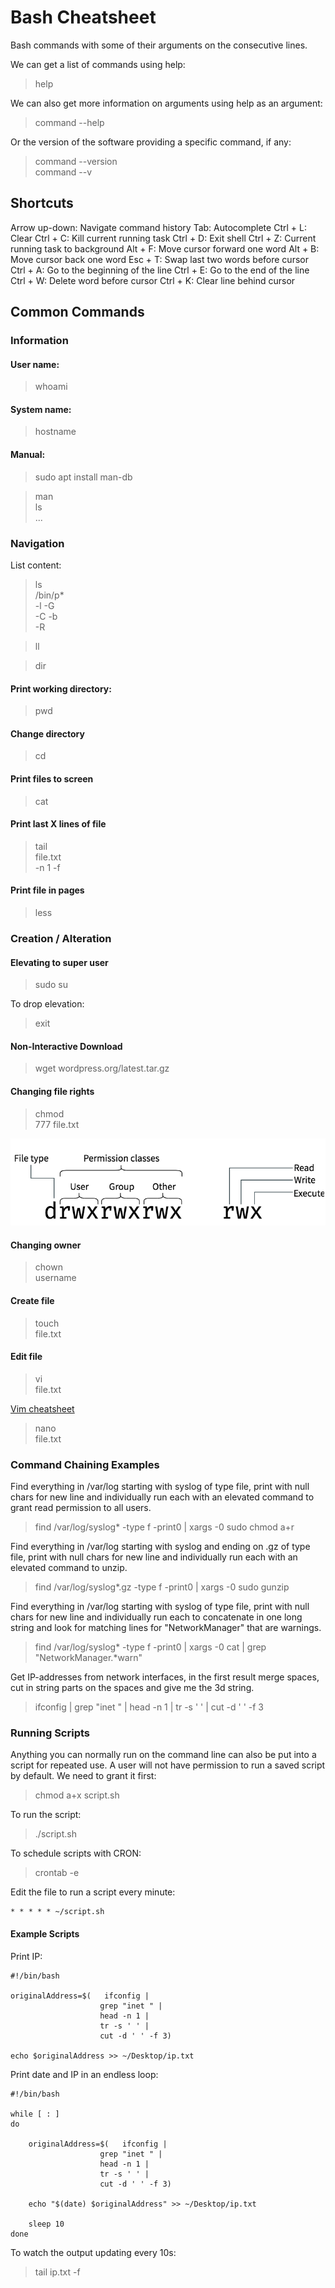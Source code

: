 # Bash Cheatsheet

Bash commands with some of their arguments on the consecutive lines.

We can get a list of commands using help:

> help

We can also get more information on arguments using help as an argument:

> command --help

Or the version of the software providing a specific command, if any:

> command --version  
> command --v

## Shortcuts

Arrow up-down: Navigate command history
Tab: Autocomplete
Ctrl + L: Clear
Ctrl + C: Kill current running task
Ctrl + D: Exit shell
Ctrl + Z: Current running task to background
Alt + F: Move cursor forward one word
Alt + B: Move cursor back one word
Esc + T: Swap last two words before cursor
Ctrl + A: Go to the beginning of the line
Ctrl + E: Go to the end of the line
Ctrl + W: Delete word before cursor
Ctrl + K: Clear line behind cursor


## Common Commands

### Information

#### User name:
>whoami

#### System name:
>hostname

#### Manual:
>sudo apt install man-db

>man  
> ls  
> ...


### Navigation

List content:
>ls  
> /bin/p*  
> -l -G  
> -C -b  
> -R

>ll

>dir

#### Print working directory:
>pwd

#### Change directory
>cd

#### Print files to screen
>cat

#### Print last X lines of file
>tail  
> file.txt  
> -n 1
> -f

#### Print file in pages
>less


### Creation / Alteration

#### Elevating to super user
>sudo su

To drop elevation:
>exit

#### Non-Interactive Download
>wget
> wordpress.org/latest.tar.gz

#### Changing file rights
>chmod  
> 777 file.txt

![Chmod](img/chmod.png)

#### Changing owner
>chown  
> username

#### Create file
>touch  
> file.txt

#### Edit file
>vi  
> file.txt

[Vim cheatsheet](https://vim.rtorr.com)

>nano  
> file.txt


### Command Chaining Examples
Find everything in /var/log starting with syslog of type file, print with null chars for new line and individually run each with an elevated command to grant read permission to all users.
>find /var/log/syslog* -type f -print0 | xargs -0 sudo chmod a+r

Find everything in /var/log starting with syslog and ending on .gz of type file, print with null chars for new line and individually run each with an elevated command to unzip.
>find /var/log/syslog*.gz -type f -print0 | xargs -0 sudo gunzip

Find everything in /var/log starting with syslog of type file, print with null chars for new line and individually run each to concatenate in one long string and look for matching lines for "NetworkManager" that are warnings.
>find /var/log/syslog* -type f -print0 | xargs -0 cat | grep "NetworkManager.*warn"

Get IP-addresses from network interfaces, in the first result merge spaces, cut in string parts on the spaces and give me the 3d string.
>ifconfig | grep "inet " | head -n 1 | tr -s ' ' | cut -d ' ' -f 3


### Running Scripts

Anything you can normally run on the command line can also be put into a script for repeated use.
A user will not have permission to run a saved script by default. We need to grant it first:

>chmod a+x script.sh

To run the script:
>./script.sh

To schedule scripts with CRON:
>crontab -e

Edit the file to run a script every minute:
```
* * * * * ~/script.sh
```

#### Example Scripts

Print IP:
```
#!/bin/bash

originalAddress=$(   ifconfig | 
                    grep "inet " | 
                    head -n 1 | 
                    tr -s ' ' | 
                    cut -d ' ' -f 3)

echo $originalAddress >> ~/Desktop/ip.txt
```

Print date and IP in an endless loop:
```
#!/bin/bash

while [ : ]
do

	originalAddress=$(   ifconfig | 
		            grep "inet " | 
		            head -n 1 | 
		            tr -s ' ' | 
		            cut -d ' ' -f 3)

	echo "$(date) $originalAddress" >> ~/Desktop/ip.txt
	
	sleep 10
done
```
To watch the output updating every 10s:
>tail ip.txt -f

